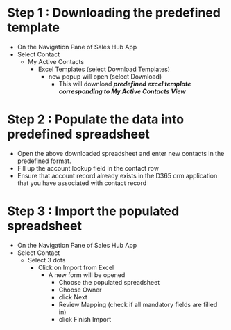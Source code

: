# Step 1 : Downloading the predefined template

- On the Navigation Pane of Sales Hub App
- Select Contact
    - My Active Contacts
        - Excel Templates (select Download Templates)
            - new popup will open (select Download)
                - This will download **_predefined excel template corresponding to My Active Contacts View_**
                


# Step 2 : Populate the data into predefined spreadsheet

- Open the above downloaded spreadsheet and enter new contacts in the predefined format.
- Fill up the account lookup field in the contact row
- Ensure that account record already exists in the D365 crm application that you have associated with contact record


# Step 3 : Import the populated spreadsheet

- On the Navigation Pane of Sales Hub App
- Select Contact
    - Select 3 dots
        - Click on Import from Excel
            - A new form will be opened     
                - Choose the populated spreadsheet
                - Choose Owner 
                - click Next
                - Review Mapping (check if all mandatory fields are filled in)
                - click Finish Import
                    